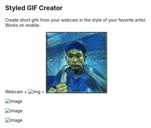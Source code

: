 ## Styled GIF Creator

Create short gifs from your webcam in the style of your favorite artist. Works on mobile.

Webcam + ![img](https://beatobongco.com/styledgif/img/starry.jpeg) = ![img](https://github.com/beatobongco/styledgif/blob/master/img/sample.gif?raw=true)

![image](https://user-images.githubusercontent.com/3739702/57077253-25ac3500-6d1e-11e9-8a3c-0f9695ad81c2.png)

![image](https://user-images.githubusercontent.com/3739702/57077404-8fc4da00-6d1e-11e9-9ab5-db3eeb0998b6.png)

![image](https://user-images.githubusercontent.com/3739702/57077423-994e4200-6d1e-11e9-9f06-fd70b0cfa734.png)
